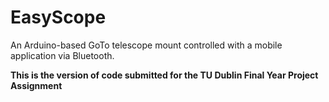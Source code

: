 # EasyScope
An Arduino-based GoTo telescope mount controlled with a mobile application via Bluetooth.

**This is the version of code submitted for the TU Dublin Final Year Project Assignment**
